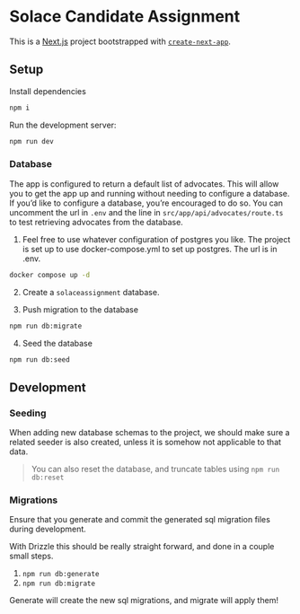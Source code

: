 # Solace Candidate Assignment

This is a [Next.js](https://nextjs.org/) project bootstrapped with [`create-next-app`](https://github.com/vercel/next.js/tree/canary/packages/create-next-app).

## Setup

Install dependencies

```bash
npm i
```

Run the development server:

```bash
npm run dev
```

### Database

The app is configured to return a default list of advocates. This will allow you to get the app up and running without needing to configure a database. If you’d like to configure a database, you’re encouraged to do so. You can uncomment the url in `.env` and the line in `src/app/api/advocates/route.ts` to test retrieving advocates from the database.

1. Feel free to use whatever configuration of postgres you like. The project is set up to use docker-compose.yml to set up postgres. The url is in .env.

```bash
docker compose up -d
```

2. Create a `solaceassignment` database.

3. Push migration to the database

```bash
npm run db:migrate
```

4. Seed the database

```bash
npm run db:seed
```

## Development

### Seeding

When adding new database schemas to the project, we should make sure a related seeder is also created, unless
it is somehow not applicable to that data.

> You can also reset the database, and truncate tables using `npm run db:reset`

### Migrations

Ensure that you generate and commit the generated sql migration files during development.

With Drizzle this should be really straight forward, and done in a couple small steps.

1. `npm run db:generate`
2. `npm run db:migrate`

Generate will create the new sql migrations, and migrate will apply them!
